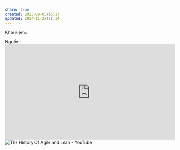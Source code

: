 ```yaml
---
share: true
created: 2023-09-05T16:17
updated: 2024-11-22T21:14
---
```

Khái niệm:: 

Nguồn:: <iframe width="560" height="315" src="https://www.youtube.com/embed/fqY2TP_YTB8?si=RiUbJYJp150zZPh8&t=170" title="YouTube video player" frameborder="0" allow="accelerometer; autoplay; clipboard-write; encrypted-media; gyroscope; picture-in-picture; web-share" referrerpolicy="strict-origin-when-cross-origin" allowfullscreen></iframe>
![The History Of Agile and Lean - YouTube](https://youtu.be/WKIy8nssMQc?si=wmJqCBiWMdCmHxe-)
